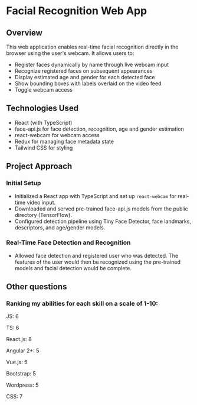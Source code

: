 
# Facial Recognition Web App

## Overview

This web application enables real-time facial recognition directly in the browser using the user's webcam. It allows users to:

- Register faces dynamically by name through live webcam input
- Recognize registered faces on subsequent appearances
- Display estimated age and gender for each detected face
- Show bounding boxes with labels overlaid on the video feed
- Toggle webcam access

## Technologies Used

- React (with TypeScript)
- face-api.js for face detection, recognition, age and gender estimation
- react-webcam for webcam access
- Redux for managing face metadata state
- Tailwind CSS for styling

## Project Approach

### Initial Setup

- Initialized a React app with TypeScript and set up `react-webcam` for real-time video input.
- Downloaded and served pre-trained face-api.js models from the public directory (TensorFlow).
- Configured detection pipeline using Tiny Face Detector, face landmarks, descriptors, and age/gender models.

### Real-Time Face Detection and Recognition

- Allowed face detection and registered user who was detected. The features of the user would then be recognized using the pre-trained models and facial detection would be complete.


## Other questions

### Ranking my abilities for each skill on a scale of 1-10:

JS: 6

TS: 6

React.js: 8

Angular 2+: 5

Vue.js: 5

Bootstrap: 5

Wordpress: 5

CSS: 7
